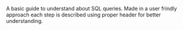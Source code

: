 A basic guide to understand about SQL queries. Made in a user frindly approach each step is described using proper header for better understanding.
